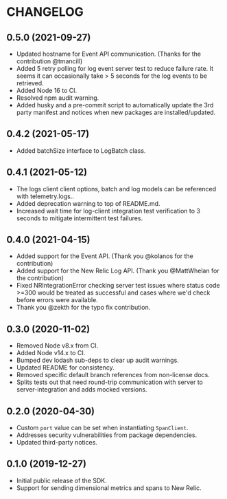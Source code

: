 # CHANGELOG

## 0.5.0 (2021-09-27)
* Updated hostname for Event API communication. (Thanks for the contribution @tmancill)
* Added 5 retry polling for log event server test to reduce failure rate. It seems it can occasionally take > 5 seconds for the log events to be retrieved.
* Added Node 16 to CI.
* Resolved npm audit warning.
* Added husky and a pre-commit script to automatically update the 3rd party manifest and notices when new packages are installed/updated.

## 0.4.2 (2021-05-17)
* Added batchSize interface to LogBatch class.

## 0.4.1 (2021-05-12)
* The logs client client options, batch and log models can be referenced with telemetry.logs..
* Added deprecation warning to top of README.md.
* Increased wait time for log-client integration test verification to 3 seconds to mitigate intermittent test failures.

## 0.4.0 (2021-04-15)
* Added support for the Event API. (Thank you @kolanos for the contribution)
* Added support for the New Relic Log API. (Thank you @MattWhelan for the contribution)
* Fixed NRIntegrationError checking server test issues where status code >=300 would be treated as successful and cases where we'd check before errors were available.
* Thank you @zekth for the typo fix contribution.

## 0.3.0 (2020-11-02)
* Removed Node v8.x from CI.
* Added Node v14.x to CI.
* Bumped dev lodash sub-deps to clear up audit warnings.
* Updated README for consistency.
* Removed specific default branch references from non-license docs.
* Splits tests out that need round-trip communication with server to
  server-integration and adds mocked versions.

## 0.2.0 (2020-04-30)

* Custom `port` value can be set when instantiating `SpanClient`.
* Addresses security vulnerabilities from package dependencies.
* Updated third-party notices.

## 0.1.0 (2019-12-27)

* Initial public release of the SDK.
* Support for sending dimensional metrics and spans to New Relic.
